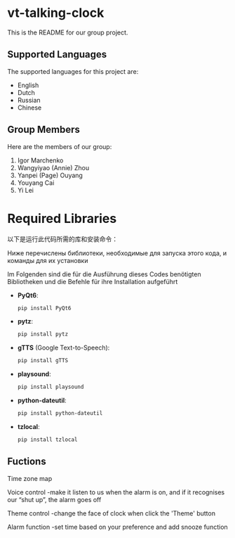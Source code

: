 # vt-talking-clock

This is the README for our group project.

## Supported Languages
The supported languages for this project are:
- English
- Dutch
- Russian
- Chinese

## Group Members
Here are the members of our group:

1. Igor Marchenko
2. Wangyiyao (Annie) Zhou
3. Yanpei (Page) Ouyang
4. Youyang Cai
5. Yi Lei

# Required Libraries

以下是运行此代码所需的库和安装命令：

Ниже перечислены библиотеки, необходимые для запуска этого кода, и команды для их установки

Im Folgenden sind die für die Ausführung dieses Codes benötigten Bibliotheken und die Befehle für ihre Installation aufgeführt

- **PyQt6**:
    ```bash
    pip install PyQt6
    ```
- **pytz**:
    ```bash
    pip install pytz
    ```
- **gTTS** (Google Text-to-Speech):
    ```bash
    pip install gTTS
    ```
- **playsound**:
    ```bash
    pip install playsound
    ```
- **python-dateutil**:
    ```bash
    pip install python-dateutil
    ```
- **tzlocal**:
    ```bash
    pip install tzlocal
    ```

## Fuctions

Time zone map

Voice control 
-make it listen to us when the alarm is on, and if it recognises our “shut up”, the alarm goes off

Theme control
-change the face of clock when click the 'Theme' button

Alarm function
-set time based on your preference and add snooze function
